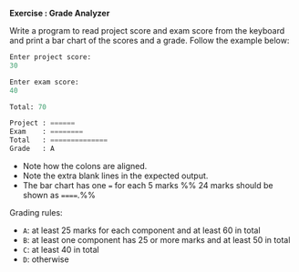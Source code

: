 **Exercise : Grade Analyzer**

Write a program to read project score and exam score from the keyboard and print a bar chart of the scores and a grade. Follow the example below:
```python
Enter project score:
30

Enter exam score:
40

Total: 70

Project : ======
Exam    : ========
Total   : ==============
Grade   : A
```

* Note how the colons are aligned.
* Note the extra blank lines in the expected output.
* The bar chart has one `=` for each 5 marks %%&nbsp;24 marks should be shown as `====`.%%

Grading rules: 
* `A`: at least 25 marks for each component and at least 60 in total
* `B`: at least one component has 25 or more marks and at least 50 in total 
* `C`: at least 40 in total
* `D`: otherwise